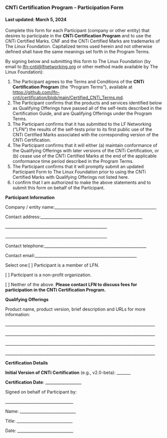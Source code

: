 ### CNTi Certification Program - Participation Form

#### Last updated: March 5, 2024

Complete this form for each Participant (company or other entity) that desires to participate in the **CNTi Certification Program** and to use the CNTi Certified Marks. CNF and the CNTi Certified Marks are trademarks of The Linux Foundation. Capitalized terms used herein and not otherwise defined shall have the same meanings set forth in the Program Terms.

By signing below and submitting this form to The Linux Foundation (by email to [lfn-cnti@lfnetworking.org](mailto:lfn-cnti@lfnetworking.org) or other method made available by The Linux Foundation):

1. The Participant agrees to the Terms and Conditions of the **CNTi Certification Program** (the “Program Terms”), available at https://github.com/lfn-cnti/certification/blob/main/Certified_CNTi_Terms.md.
2. The Participant confirms that the products and services identified below as Qualifying Offerings have passed all of the self-tests described in the Certification Guide, and are Qualifying Offerings under the Program Terms.
3. The Participant confirms that it has submitted to the LF Networking (“LFN”) the results of the self-tests prior to its first public use of the CNTi Certified Marks associated with the corresponding version of the CNTi Certification.
4. The Participant confirms that it will either (a) maintain conformance of the Qualifying Offerings with later versions of the CNTi Certification, or (b) cease use of the CNTi Certified Marks at the end of the applicable conformance time period described in the Program Terms.
5. The Participant confirms that it will promptly submit an updated Participant Form to The Linux Foundation prior to using the CNTi Certified Marks with Qualifying Offerings not listed here.
6. I confirm that I am authorized to make the above statements and to submit this form on behalf of the Participant.

**Participant Information**

Company / entity name:\_\_\_\_\_\_\_\_\_\_\_\_\_\_\_\_\_\_\_\_\_\_\_\_\_\_\_\_\_\_\_\_\_\_\_\_\_\_\_\_\_\_\_\_\_\_\_\_\_\_\_

Contact address:\_\_\_\_\_\_\_\_\_\_\_\_\_\_\_\_\_\_\_\_\_\_\_\_\_\_\_\_\_\_\_\_\_\_\_\_\_\_\_\_\_\_\_\_\_\_\_\_\_\_\_

\_\_\_\_\_\_\_\_\_\_\_\_\_\_\_\_\_\_\_\_\_\_\_\_\_\_\_\_\_\_\_\_\_\_\_\_\_\_\_\_\_\_\_\_\_\_\_\_\_\_\_

\_\_\_\_\_\_\_\_\_\_\_\_\_\_\_\_\_\_\_\_\_\_\_\_\_\_\_\_\_\_\_\_\_\_\_\_\_\_\_\_\_\_\_\_\_\_\_\_\_\_\_

Contact telephone:\_\_\_\_\_\_\_\_\_\_\_\_\_\_\_\_\_\_\_\_\_\_\_\_\_\_\_\_\_\_\_\_\_\_\_\_\_\_\_\_\_\_\_\_\_\_\_\_\_\_\_

Contact email:\_\_\_\_\_\_\_\_\_\_\_\_\_\_\_\_\_\_\_\_\_\_\_\_\_\_\_\_\_\_\_\_\_\_\_\_\_\_\_\_\_\_\_\_\_\_\_\_\_\_\_

Select one:\[ ] Participant is a member of LFN.

\[ ] Participant is a non-profit organization.

\[ ] Neither of the above. **Please contact LFN to discuss fees for participation in the CNTi Certification Program.**

  


**Qualifying Offerings**

Product name, product version, brief description and URLs for more information:

\_\_\_\_\_\_\_\_\_\_\_\_\_\_\_\_\_\_\_\_\_\_\_\_\_\_\_\_\_\_\_\_\_\_\_\_\_\_\_\_\_\_\_\_\_\_\_\_\_\_\_\_\_\_\_\_\_\_\_\_\_\_\_\_\_\_\_\_\_\_\_\_\_\_\_

\_\_\_\_\_\_\_\_\_\_\_\_\_\_\_\_\_\_\_\_\_\_\_\_\_\_\_\_\_\_\_\_\_\_\_\_\_\_\_\_\_\_\_\_\_\_\_\_\_\_\_\_\_\_\_\_\_\_\_\_\_\_\_\_\_\_\_\_\_\_\_\_\_\_\_

\_\_\_\_\_\_\_\_\_\_\_\_\_\_\_\_\_\_\_\_\_\_\_\_\_\_\_\_\_\_\_\_\_\_\_\_\_\_\_\_\_\_\_\_\_\_\_\_\_\_\_\_\_\_\_\_\_\_\_\_\_\_\_\_\_\_\_\_\_\_\_\_\_\_\_

\_\_\_\_\_\_\_\_\_\_\_\_\_\_\_\_\_\_\_\_\_\_\_\_\_\_\_\_\_\_\_\_\_\_\_\_\_\_\_\_\_\_\_\_\_\_\_\_\_\_\_\_\_\_\_\_\_\_\_\_\_\_\_\_\_\_\_\_\_\_\_\_\_\_\_

  


**Certification Details**

**Initial Version of CNTi Certification** (e.g., v2.0-beta): \_\_\_\_\_\_\_

**Certification Date**: \_\_\_\_\_\_\_\_\_\_\_\_\_\_\_\_\_\_

  


Signed on behalf of Participant by:

  


\_\_\_\_\_\_\_\_\_\_\_\_\_\_\_\_\_\_\_\_\_\_\_\_\_\_\_\_\_\_\_\_\_\_

Name: \_\_\_\_\_\_\_\_\_\_\_\_\_\_\_\_\_\_\_\_\_\_\_\_\_\_\_\_

Title: \_\_\_\_\_\_\_\_\_\_\_\_\_\_\_\_\_\_\_\_\_\_\_\_\_\_\_\_

Date: \_\_\_\_\_\_\_\_\_\_\_\_\_\_\_\_\_\_\_\_\_\_\_\_\_\_\_\_

